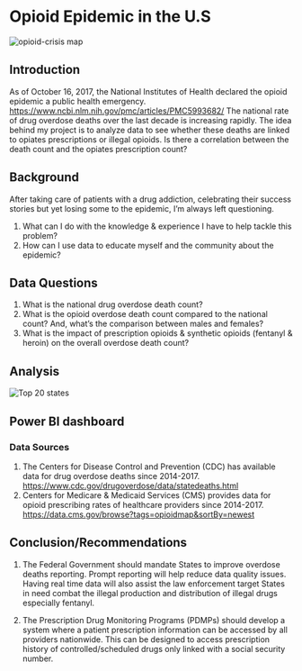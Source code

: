 # Opioid Epidemic in the U.S

![opioid-crisis map](https://user-images.githubusercontent.com/52727399/72008574-be824100-3219-11ea-9aec-71f664510cfe.jpg)

## Introduction
As of  October 16, 2017, the National Institutes of Health declared the opioid epidemic a public health emergency.   https://www.ncbi.nlm.nih.gov/pmc/articles/PMC5993682/
The national rate of drug overdose deaths over the last decade is increasing rapidly. The idea behind my project is to analyze data to see whether these deaths are linked to opiates prescriptions or illegal opioids. Is there a correlation between the death count and the opiates prescription count? 

## Background
After taking care of patients with a drug addiction, celebrating their success stories but yet losing some to the epidemic, I’m always left questioning.  
1. What can I do with the knowledge & experience I have to help tackle this problem?
2. How can I use data to educate myself and the community about the epidemic?


## Data Questions
1. What is the national drug overdose death count?
2. What is the opioid overdose death count compared to the national count? And, what’s the comparison between males and females?
3. What is the impact of prescription opioids & synthetic opioids (fentanyl & heroin) on the overall overdose death count? 


## Analysis
![Top 20 states](https://user-images.githubusercontent.com/52727399/72004803-cc33c880-3211-11ea-8d0f-3f1f60d87d8f.png)

## Power BI dashboard




### Data Sources
1. The Centers for Disease Control and Prevention (CDC) has available data for drug overdose deaths since 2014-2017. 
https://www.cdc.gov/drugoverdose/data/statedeaths.html
2. Centers for Medicare & Medicaid Services (CMS) provides data for opioid prescribing rates of healthcare providers since 2014-2017.
https://data.cms.gov/browse?tags=opioidmap&sortBy=newest


## Conclusion/Recommendations
1. The Federal Government should mandate States to improve overdose deaths reporting. Prompt reporting will help reduce data quality issues. Having real time data will also assist the law enforcement target States in need combat the illegal production and distribution of illegal drugs especially fentanyl.

2. The Prescription Drug Monitoring Programs (PDMPs) should develop a system where a patient prescription information can be accessed by all providers nationwide. This can be designed to access prescription history of controlled/scheduled drugs only linked with a social security number. 






